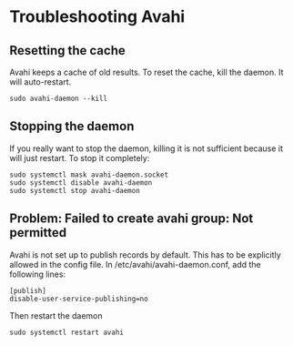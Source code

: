 # Troubleshooting Avahi

## Resetting the cache

Avahi keeps a cache of old results. To reset the cache, kill the daemon. It will
auto-restart.

`sudo avahi-daemon --kill`

## Stopping the daemon

If you really want to stop the daemon, killing it is not sufficient because it
will just restart. To stop it completely:

```
sudo systemctl mask avahi-daemon.socket
sudo systemctl disable avahi-daemon
sudo systemctl stop avahi-daemon
```

## Problem: Failed to create avahi group: Not permitted

Avahi is not set up to publish records by default. This has to be explicitly
allowed in the config file. In /etc/avahi/avahi-daemon.conf, add the following
lines:

```
[publish]
disable-user-service-publishing=no
```

Then restart the daemon

```
sudo systemctl restart avahi
```
